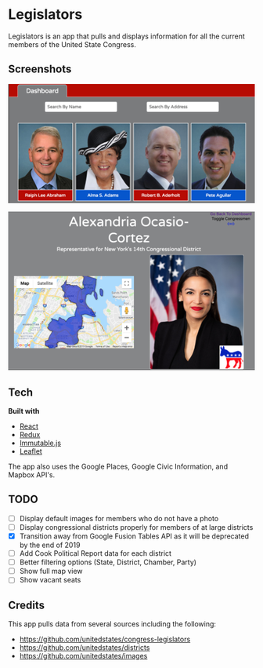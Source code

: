 # Legislators

Legislators is an app that pulls and displays information for all the current members of the United State Congress.

## Screenshots
![dashboard](/assets/dashboard.png)

![member](/assets/member.png)

## Tech
<b>Built with</b>
- [React](https://reactjs.org/)
- [Redux](https://redux.js.org/)
- [Immutable.js](https://immutable-js.github.io/immutable-js/)
- [Leaflet](https://leafletjs.com/)

The app also uses the Google Places, Google Civic Information, and Mapbox API's.

## TODO
- [ ] Display default images for members who do not have a photo
- [ ] Display congressional districts properly for members of at large districts
- [x] Transition away from Google Fusion Tables API as it will be deprecated by the end of 2019
- [ ] Add Cook Political Report data for each district
- [ ] Better filtering options (State, District, Chamber, Party)
- [ ] Show full map view
- [ ] Show vacant seats

## Credits

This app pulls data from several sources including the following:
- https://github.com/unitedstates/congress-legislators
- https://github.com/unitedstates/districts
- https://github.com/unitedstates/images
